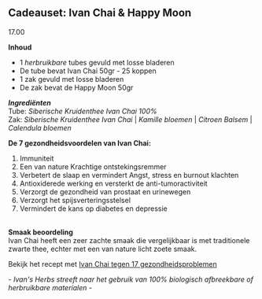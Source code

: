 ## Cadeauset: Ivan Chai & Happy Moon
17.00 <br>

**Inhoud**
- 1 _herbruikbare_ tubes gevuld met losse bladeren <br>
- De tube bevat Ivan Chai 50gr - 25 koppen <br>
- 1 zak gevuld met losse bladeren
- De zak bevat de Happy Moon 50gr 

**_Ingrediënten_**<br>
Tube: _Siberische Kruidenthee Ivan Chai 100%_<br>
Zak: _Siberische Kruidenthee Ivan Chai_ | _Kamille bloemen_ | _Citroen Balsem_ | _Calendula bloemen_

**De 7 gezondheidsvoordelen van Ivan Chai:**<br>
1. Immuniteit
2. Een van nature Krachtige ontstekingsremmer
3. Verbetert de slaap en vermindert Angst, stress en burnout klachten
4. Antioxiderede werking en versterkt de anti-tumoractiviteit
5. Verzorgt de gezondheid van prostaat en urinewegen
6. Verzorgt het spijsverteringsstelsel
7. Vermindert de kans op diabetes en depressie <br><br>

**Smaak beoordeling**<br>
Ivan Chai heeft een zeer zachte smaak die vergelijkbaar is met traditionele zwarte thee, echter met een van nature licht zoete smaak.

Bekijk het recept met [Ivan Chai tegen 17 gezondheidsproblemen](https://www.ivansherbs.nl/pages/ivan-chai-tegen-17-gezondheidsproblemen)

_- Ivan's Herbs streeft naar het gebruik van 100% biologisch afbreekbare of herbruikbare materialen -_
